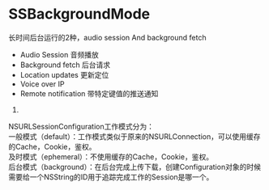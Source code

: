 # SSBackgroundMode
长时间后台运行的2种，audio session And background fetch

* Audio Session  音频播放 
* Background fetch  后台请求
* Location updates   更新定位
* Voice over IP   
* Remote notification  带特定键值的推送通知

1.
NSURLSessionConfiguration工作模式分为：    
一般模式（default）：工作模式类似于原来的NSURLConnection，可以使用缓存的Cache，Cookie，鉴权。    
及时模式（ephemeral）：不使用缓存的Cache，Cookie，鉴权。      
后台模式（background）：在后台完成上传下载，创建Configuration对象的时候需要给一个NSString的ID用于追踪完成工作的Session是哪一个。
